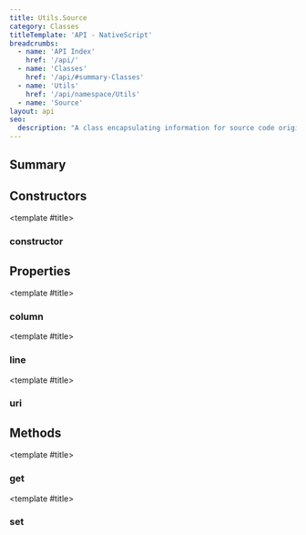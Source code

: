 ```yaml
---
title: Utils.Source
category: Classes
titleTemplate: 'API - NativeScript'
breadcrumbs:
  - name: 'API Index'
    href: '/api/'
  - name: 'Classes'
    href: '/api/#summary-Classes'
  - name: 'Utils'
    href: '/api/namespace/Utils'
  - name: 'Source'
layout: api
seo:
  description: "A class encapsulating information for source code origin."
---
```


<!-- This page is auto generated, do not edit manually. -->
<!-- Run "yarn generate:api-docs" to regenerate -->

<script setup lang="ts">
  import { provide } from "vue";
  import API_DATA from "./Utils-Source.data.json";
  
  provide('API_DATA', API_DATA);
</script>

<APIRefHierarchy v-once />

<APIRefComment commentBase64="eyJibG9ja1RhZ3MiOltdLCJtb2RpZmllclRhZ3MiOnt9LCJzdW1tYXJ5IjpbeyJraW5kIjoidGV4dCIsInRleHQiOiJBIGNsYXNzIGVuY2Fwc3VsYXRpbmcgaW5mb3JtYXRpb24gZm9yIHNvdXJjZSBjb2RlIG9yaWdpbi4ifV19" v-once />

## <Heading ignore>Summary</Heading>

<APIRefSummary v-once />

## Constructors

<div class="">

<APIRef for="2551" v-once>

<template #title>

### constructor

</template>

</APIRef>

</div>

## Properties

<div class="">

<APIRef for="2558" v-once>

<template #title>

### column

</template>

</APIRef>

</div>

<div class="">

<APIRef for="2557" v-once>

<template #title>

### line

</template>

</APIRef>

</div>

<div class="">

<APIRef for="2556" v-once>

<template #title>

### uri

</template>

</APIRef>

</div>

## Methods

<div class="isPublic isStatic">

<APIRef for="2544" v-once>

<template #title>

### get

</template>

</APIRef>

</div>

<div class="isPublic isStatic">

<APIRef for="2547" v-once>

<template #title>

### set

</template>

</APIRef>

</div>
